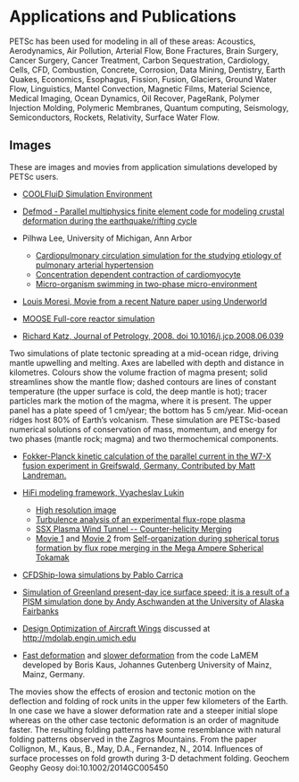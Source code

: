 # Applications and Publications

PETSc has been used for modeling in all of these areas: Acoustics, Aerodynamics, Air
Pollution, Arterial Flow, Bone Fractures, Brain Surgery, Cancer Surgery, Cancer Treatment,
Carbon Sequestration, Cardiology, Cells, CFD, Combustion, Concrete, Corrosion, Data
Mining, Dentistry, Earth Quakes, Economics, Esophagus, Fission, Fusion, Glaciers, Ground
Water Flow, Linguistics, Mantel Convection, Magnetic Films, Material Science, Medical
Imaging, Ocean Dynamics, Oil Recover, PageRank, Polymer Injection Molding, Polymeric
Membranes, Quantum computing, Seismology, Semiconductors, Rockets, Relativity, Surface
Water Flow.

## Images

These are images and movies from application simulations developed by PETSc users.

- [COOLFluiD Simulation Environment](https://github.com/andrealani/COOLFluiD/wiki/Gallery-of-applications)

- [Defmod - Parallel multiphysics finite element code for modeling crustal deformation
  during the earthquake/rifting cycle](https://bitbucket.org/stali/defmod/wiki/Gallery)

- Pilhwa Lee, University of Michigan, Ann Arbor

  - [Cardiopulmonary circulation simulation for the studying etiology of pulmonary
    arterial hypertension](http://www.cims.nyu.edu/~leep/UMich/Cardiopulmonary_circulation.html)
  - [Concentration dependent contraction of cardiomyocyte](http://www.cims.nyu.edu/~leep/UMich/Cardiac_differentiation.html)
  - [Micro-organism swimming in two-phase micro-environment](http://www.cims.nyu.edu/~leep/UMich/Cancer_metastasis.html)

- [Louis Moresi, Movie from a recent Nature paper using Underworld](http://youtu.be/cVulRP2tUGM)

- [MOOSE Full-core reactor simulation](https://www.youtube.com/watch?v=4xTfQxpGAI4)

- [Richard Katz, Journal of Petrology, 2008. doi 10.1016/j.jcp.2008.06.039](http://www.earth.ox.ac.uk/~richardk/res/magmaRidge/RidgeModelsKatz.mov)

Two simulations of plate tectonic spreading at a mid-ocean ridge, driving mantle upwelling
and melting. Axes are labelled with depth and distance in kilometres. Colours show the
volume fraction of magma present; solid streamlines show the mantle flow; dashed contours
are lines of constant temperature (the upper surface is cold, the deep mantle is hot);
tracer particles mark the motion of the magma, where it is present. The upper panel has a
plate speed of 1 cm/year; the bottom has 5 cm/year. Mid-ocean ridges host 80% of Earth’s
volcanism. These simulation are PETSc-based numerical solutions of conservation of mass,
momentum, and energy for two phases (mantle rock; magma) and two thermochemical
components.

- [Fokker-Planck kinetic calculation of the parallel current in the W7-X fusion experiment
  in Greifswald, Germany. Contributed by Matt
  Landreman.](https://github.com/landreman/sfincs/blob/master/doc/SFINCS_calculation_of_parallel_current_in_W7X_2040x1260.jpg)

- [HiFi modeling framework, Vyacheslav Lukin](https://hifi-framework.webnode.com/hifi-framework/)

  - [High resolution image](https://www.nersc.gov/assets/ScienceAtNERSC/SlavaFull.png)
  - [Turbulence analysis of an experimental flux-rope plasma](https://iopscience.iop.org/0741-3335/56/6/064003/media/PPCF490028_movie1.mp4)
  - [SSX Plasma Wind Tunnel -- Counter-helicity Merging](https://www.dropbox.com/s/v2g8vzns7na685v/merging_field.mpeg?dl=0)
  - [Movie 1](https://www.dropbox.com/s/nc4vwnxw3lt01mi/full_movie.mpeg?dl=0) and
    [Movie 2](https://www.dropbox.com/s/nn06fa8hsiqmqmw/zoom_movie.mpeg?dl=0) from
    [Self-organization during spherical torus formation by flux rope merging in the Mega
    Ampere Spherical Tokamak](https://www.mcs.anl.gov/article/10.1088/0741-3335/56/6/064009)

- [CFDShip-Iowa simulations by Pablo Carrica](https://www.youtube.com/user/pcarrica)

- [Simulation of Greenland present-day ice surface speed; it is a result of a PISM
  simulation done by Andy Aschwanden at the University of Alaska Fairbanks](https://www.dropbox.com/s/3m8rphl81y70r3g/greenland-speed-pism.pdf?dl=0)

- [Design Optimization of Aircraft Wings](https://www.youtube.com/user/MDOLaboratory)
  discussed at <http://mdolab.engin.umich.edu>

- [Fast deformation](ftp://ftp.mcs.anl.gov/pub/petsc/images/FoldingAndErosion_FastDeformation.mov) and
  [slower deformation](ftp://ftp.mcs.anl.gov/pub/petsc/images/FoldingAndErosion_SlowerDeformationSteeperInitialSlope.mov)
  from the code LaMEM developed by Boris Kaus, Johannes Gutenberg University of Mainz,
  Mainz, Germany.

The movies show the effects of erosion and tectonic motion on the deflection and folding
of rock units in the upper few kilometers of the Earth. In one case we have a slower
deformation rate and a steeper initial slope whereas on the other case tectonic
deformation is an order of magnitude faster. The resulting folding patterns have some
resemblance with natural folding patterns observed in the Zagros Mountains. From the paper
Collignon, M., Kaus, B., May, D.A., Fernandez, N., 2014. Influences of surface processes
on fold growth during 3-D detachment folding. Geochem Geophy Geosy
doi:10.1002/2014GC005450
